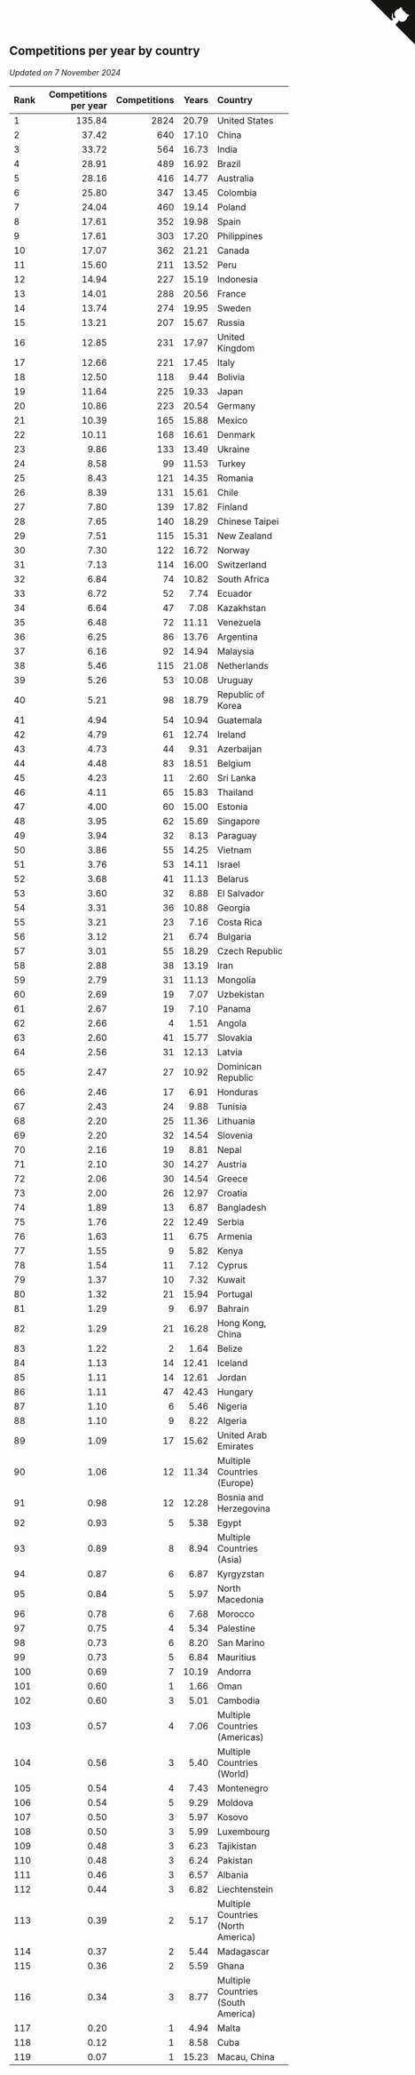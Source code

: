 ## Competitions per year by country

*Updated on  7 November 2024*

| Rank | Competitions per year | Competitions | Years | Country |
| :--- | ---: | ---: | ---: | :--- |
| 1 | 135.84 | 2824 | 20.79 | United States |
| 2 | 37.42 | 640 | 17.10 | China |
| 3 | 33.72 | 564 | 16.73 | India |
| 4 | 28.91 | 489 | 16.92 | Brazil |
| 5 | 28.16 | 416 | 14.77 | Australia |
| 6 | 25.80 | 347 | 13.45 | Colombia |
| 7 | 24.04 | 460 | 19.14 | Poland |
| 8 | 17.61 | 352 | 19.98 | Spain |
| 9 | 17.61 | 303 | 17.20 | Philippines |
| 10 | 17.07 | 362 | 21.21 | Canada |
| 11 | 15.60 | 211 | 13.52 | Peru |
| 12 | 14.94 | 227 | 15.19 | Indonesia |
| 13 | 14.01 | 288 | 20.56 | France |
| 14 | 13.74 | 274 | 19.95 | Sweden |
| 15 | 13.21 | 207 | 15.67 | Russia |
| 16 | 12.85 | 231 | 17.97 | United Kingdom |
| 17 | 12.66 | 221 | 17.45 | Italy |
| 18 | 12.50 | 118 | 9.44 | Bolivia |
| 19 | 11.64 | 225 | 19.33 | Japan |
| 20 | 10.86 | 223 | 20.54 | Germany |
| 21 | 10.39 | 165 | 15.88 | Mexico |
| 22 | 10.11 | 168 | 16.61 | Denmark |
| 23 | 9.86 | 133 | 13.49 | Ukraine |
| 24 | 8.58 | 99 | 11.53 | Turkey |
| 25 | 8.43 | 121 | 14.35 | Romania |
| 26 | 8.39 | 131 | 15.61 | Chile |
| 27 | 7.80 | 139 | 17.82 | Finland |
| 28 | 7.65 | 140 | 18.29 | Chinese Taipei |
| 29 | 7.51 | 115 | 15.31 | New Zealand |
| 30 | 7.30 | 122 | 16.72 | Norway |
| 31 | 7.13 | 114 | 16.00 | Switzerland |
| 32 | 6.84 | 74 | 10.82 | South Africa |
| 33 | 6.72 | 52 | 7.74 | Ecuador |
| 34 | 6.64 | 47 | 7.08 | Kazakhstan |
| 35 | 6.48 | 72 | 11.11 | Venezuela |
| 36 | 6.25 | 86 | 13.76 | Argentina |
| 37 | 6.16 | 92 | 14.94 | Malaysia |
| 38 | 5.46 | 115 | 21.08 | Netherlands |
| 39 | 5.26 | 53 | 10.08 | Uruguay |
| 40 | 5.21 | 98 | 18.79 | Republic of Korea |
| 41 | 4.94 | 54 | 10.94 | Guatemala |
| 42 | 4.79 | 61 | 12.74 | Ireland |
| 43 | 4.73 | 44 | 9.31 | Azerbaijan |
| 44 | 4.48 | 83 | 18.51 | Belgium |
| 45 | 4.23 | 11 | 2.60 | Sri Lanka |
| 46 | 4.11 | 65 | 15.83 | Thailand |
| 47 | 4.00 | 60 | 15.00 | Estonia |
| 48 | 3.95 | 62 | 15.69 | Singapore |
| 49 | 3.94 | 32 | 8.13 | Paraguay |
| 50 | 3.86 | 55 | 14.25 | Vietnam |
| 51 | 3.76 | 53 | 14.11 | Israel |
| 52 | 3.68 | 41 | 11.13 | Belarus |
| 53 | 3.60 | 32 | 8.88 | El Salvador |
| 54 | 3.31 | 36 | 10.88 | Georgia |
| 55 | 3.21 | 23 | 7.16 | Costa Rica |
| 56 | 3.12 | 21 | 6.74 | Bulgaria |
| 57 | 3.01 | 55 | 18.29 | Czech Republic |
| 58 | 2.88 | 38 | 13.19 | Iran |
| 59 | 2.79 | 31 | 11.13 | Mongolia |
| 60 | 2.69 | 19 | 7.07 | Uzbekistan |
| 61 | 2.67 | 19 | 7.10 | Panama |
| 62 | 2.66 | 4 | 1.51 | Angola |
| 63 | 2.60 | 41 | 15.77 | Slovakia |
| 64 | 2.56 | 31 | 12.13 | Latvia |
| 65 | 2.47 | 27 | 10.92 | Dominican Republic |
| 66 | 2.46 | 17 | 6.91 | Honduras |
| 67 | 2.43 | 24 | 9.88 | Tunisia |
| 68 | 2.20 | 25 | 11.36 | Lithuania |
| 69 | 2.20 | 32 | 14.54 | Slovenia |
| 70 | 2.16 | 19 | 8.81 | Nepal |
| 71 | 2.10 | 30 | 14.27 | Austria |
| 72 | 2.06 | 30 | 14.54 | Greece |
| 73 | 2.00 | 26 | 12.97 | Croatia |
| 74 | 1.89 | 13 | 6.87 | Bangladesh |
| 75 | 1.76 | 22 | 12.49 | Serbia |
| 76 | 1.63 | 11 | 6.75 | Armenia |
| 77 | 1.55 | 9 | 5.82 | Kenya |
| 78 | 1.54 | 11 | 7.12 | Cyprus |
| 79 | 1.37 | 10 | 7.32 | Kuwait |
| 80 | 1.32 | 21 | 15.94 | Portugal |
| 81 | 1.29 | 9 | 6.97 | Bahrain |
| 82 | 1.29 | 21 | 16.28 | Hong Kong, China |
| 83 | 1.22 | 2 | 1.64 | Belize |
| 84 | 1.13 | 14 | 12.41 | Iceland |
| 85 | 1.11 | 14 | 12.61 | Jordan |
| 86 | 1.11 | 47 | 42.43 | Hungary |
| 87 | 1.10 | 6 | 5.46 | Nigeria |
| 88 | 1.10 | 9 | 8.22 | Algeria |
| 89 | 1.09 | 17 | 15.62 | United Arab Emirates |
| 90 | 1.06 | 12 | 11.34 | Multiple Countries (Europe) |
| 91 | 0.98 | 12 | 12.28 | Bosnia and Herzegovina |
| 92 | 0.93 | 5 | 5.38 | Egypt |
| 93 | 0.89 | 8 | 8.94 | Multiple Countries (Asia) |
| 94 | 0.87 | 6 | 6.87 | Kyrgyzstan |
| 95 | 0.84 | 5 | 5.97 | North Macedonia |
| 96 | 0.78 | 6 | 7.68 | Morocco |
| 97 | 0.75 | 4 | 5.34 | Palestine |
| 98 | 0.73 | 6 | 8.20 | San Marino |
| 99 | 0.73 | 5 | 6.84 | Mauritius |
| 100 | 0.69 | 7 | 10.19 | Andorra |
| 101 | 0.60 | 1 | 1.66 | Oman |
| 102 | 0.60 | 3 | 5.01 | Cambodia |
| 103 | 0.57 | 4 | 7.06 | Multiple Countries (Americas) |
| 104 | 0.56 | 3 | 5.40 | Multiple Countries (World) |
| 105 | 0.54 | 4 | 7.43 | Montenegro |
| 106 | 0.54 | 5 | 9.29 | Moldova |
| 107 | 0.50 | 3 | 5.97 | Kosovo |
| 108 | 0.50 | 3 | 5.99 | Luxembourg |
| 109 | 0.48 | 3 | 6.23 | Tajikistan |
| 110 | 0.48 | 3 | 6.24 | Pakistan |
| 111 | 0.46 | 3 | 6.57 | Albania |
| 112 | 0.44 | 3 | 6.82 | Liechtenstein |
| 113 | 0.39 | 2 | 5.17 | Multiple Countries (North America) |
| 114 | 0.37 | 2 | 5.44 | Madagascar |
| 115 | 0.36 | 2 | 5.59 | Ghana |
| 116 | 0.34 | 3 | 8.77 | Multiple Countries (South America) |
| 117 | 0.20 | 1 | 4.94 | Malta |
| 118 | 0.12 | 1 | 8.58 | Cuba |
| 119 | 0.07 | 1 | 15.23 | Macau, China |


<a href="https://github.com/JustinTimeCuber/wca_statistics" class="github-corner" aria-label="View source on Github"><svg width="80" height="80" viewBox="0 0 250 250" style="fill:#151513; color:#fff; position: absolute; top: 0; border: 0; right: 0;" aria-hidden="true"><path d="M0,0 L115,115 L130,115 L142,142 L250,250 L250,0 Z"></path><path d="M128.3,109.0 C113.8,99.7 119.0,89.6 119.0,89.6 C122.0,82.7 120.5,78.6 120.5,78.6 C119.2,72.0 123.4,76.3 123.4,76.3 C127.3,80.9 125.5,87.3 125.5,87.3 C122.9,97.6 130.6,101.9 134.4,103.2" fill="currentColor" style="transform-origin: 130px 106px;" class="octo-arm"></path><path d="M115.0,115.0 C114.9,115.1 118.7,116.5 119.8,115.4 L133.7,101.6 C136.9,99.2 139.9,98.4 142.2,98.6 C133.8,88.0 127.5,74.4 143.8,58.0 C148.5,53.4 154.0,51.2 159.7,51.0 C160.3,49.4 163.2,43.6 171.4,40.1 C171.4,40.1 176.1,42.5 178.8,56.2 C183.1,58.6 187.2,61.8 190.9,65.4 C194.5,69.0 197.7,73.2 200.1,77.6 C213.8,80.2 216.3,84.9 216.3,84.9 C212.7,93.1 206.9,96.0 205.4,96.6 C205.1,102.4 203.0,107.8 198.3,112.5 C181.9,128.9 168.3,122.5 157.7,114.1 C157.9,116.9 156.7,120.9 152.7,124.9 L141.0,136.5 C139.8,137.7 141.6,141.9 141.8,141.8 Z" fill="currentColor" class="octo-body"></path></svg></a><style>.github-corner:hover .octo-arm{animation:octocat-wave 560ms ease-in-out}@keyframes octocat-wave{0%,100%{transform:rotate(0)}20%,60%{transform:rotate(-25deg)}40%,80%{transform:rotate(10deg)}}@media (max-width:500px){.github-corner:hover .octo-arm{animation:none}.github-corner .octo-arm{animation:octocat-wave 560ms ease-in-out}}</style>

